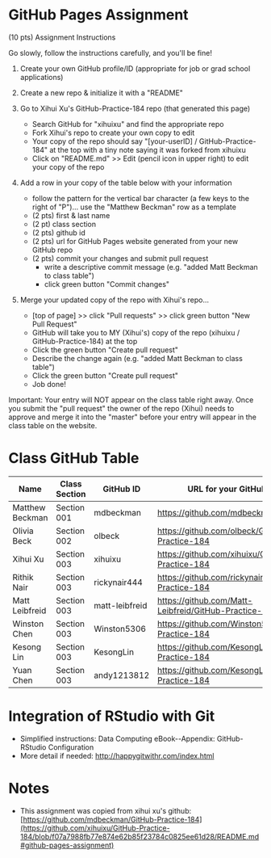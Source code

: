 # GitHub Pages Assignment
(10 pts) Assignment Instructions

Go slowly, follow the instructions carefully, and you'll be fine!

   1. Create your own GitHub profile/ID (appropriate for job or grad school applications)

   2. Create a new repo & initialize it with a "README"

   3. Go to Xihui Xu's GitHub-Practice-184 repo (that generated this page)

      - Search GitHub for "xihuixu" and find the appropriate repo
      - Fork Xihui's repo to create your own copy to edit
      - Your copy of the repo should say "[your-userID] / GitHub-Practice-184" at the top with a tiny note saying it was forked from xihuixu
      - Click on "README.md" >> Edit (pencil icon in upper right) to edit your copy of the repo
  4. Add a row in your copy of the table below with your information

     - follow the pattern for the vertical bar character (a few keys to the right of "P")... use the "Matthew Beckman" row as a template
     - (2 pts) first & last name
     - (2 pt) class section
     - (2 pts) github id
     - (2 pts) url for GitHub Pages website generated from your new GitHub repo
     - (2 pts) commit your changes and submit pull request
        - write a descriptive commit message (e.g. "added Matt Beckman to class table")
        - click green button "Commit changes"
     
  5. Merge your updated copy of the repo with Xihui's repo...
      - [top of page] >> click "Pull requests" >> click green button "New Pull Request"
      - GitHub will take you to MY (Xihui's) copy of the repo (xihuixu / GitHub-Practice-184) at the top
      - Click the green button "Create pull request"
      - Describe the change again (e.g. "added Matt Beckman to class table")
      - Click the green button "Create pull request"
      - Job done!
 
Important: Your entry will NOT appear on the class table right away. Once you submit the "pull request" the owner of the repo (Xihui) needs to approve and merge it into the "master" before your entry will appear in the class table on the website.

# Class GitHub Table
| Name| Class Section	|GitHub ID	|URL for your GitHub repo|
| --- | --- | --- | --- |
| Matthew Beckman | Section 001 | mdbeckman | https://github.com/mdbeckman/dcData |
| Olivia Beck | Section 002|	olbeck|	https://github.com/olbeck/GitHub-Practice-184 |
Xihui Xu |	Section 003 |	xihuixu |	https://github.com/xihuixu/GitHub-Practice-184 |
Rithik Nair |	Section 003	| rickynair444 |	https://github.com/rickynair444/GitHub-Practice-184 |
Matt Leibfreid |	Section 003 |	matt-leibfreid	| https://github.com/Matt-Leibfreid/GitHub-Practice-184 |
Winston Chen |	Section 003 |	Winston5306 |	https://github.com/Winston5306/GitHub-Practice-184 |
Kesong Lin |	Section 003 |	KesongLin |	https://github.com/KesongLin/GitHub-Practice-184 |
Yuan Chen |	Section 003 |	andy1213812 |	https://github.com/KesongLin/GitHub-Practice-184 |
# Integration of RStudio with Git
* Simplified instructions: Data Computing eBook--Appendix: GitHub-RStudio Configuration
* More detail if needed: http://happygitwithr.com/index.html
# Notes
* This assignment was copied from xihui xu's github: [https://github.com/mdbeckman/GitHub-Practice-184](https://github.com/xihuixu/GitHub-Practice-184/blob/f07a7988fb77e874e62b85f23784c0825ee61d28/README.md#github-pages-assignment)
